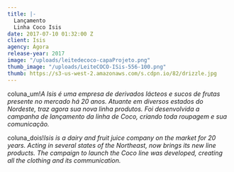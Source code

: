 ```yaml
---
title: |-
  Lançamento
  Linha Coco Isis
date: 2017-07-10 01:32:00 Z
client: Isis
agency: Ágora
release-year: 2017
image: "/uploads/leitedecoco-capaProjeto.png"
thumb_image: "/uploads/LeiteCOCO-ISis-556-100.png"
thumb: https://s3-us-west-2.amazonaws.com/s.cdpn.io/82/drizzle.jpg
---
```


coluna_um!*A Isis é uma empresa de derivados lácteos e sucos de frutas presente no mercado há 20 anos. Atuante em diversos estados do Nordeste, traz agora sua nova linha produtos. Foi desenvolvida a campanha de lançamento da linha de Coco, criando toda roupagem e sua comunicação.*

coluna_dois!*Isis is a dairy and fruit juice company on the market for 20 years. Acting in several states of the Northeast, now brings its new line products. The campaign to launch the Coco line was developed, creating all the clothing and its communication.*